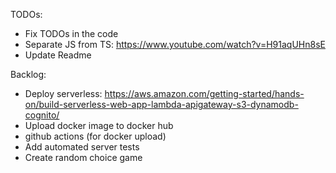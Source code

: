 TODOs:
- Fix TODOs in the code
- Separate JS from TS: https://www.youtube.com/watch?v=H91aqUHn8sE
- Update Readme

Backlog:
- Deploy serverless: https://aws.amazon.com/getting-started/hands-on/build-serverless-web-app-lambda-apigateway-s3-dynamodb-cognito/ 
- Upload docker image to docker hub
- github actions (for docker upload)
- Add automated server tests
- Create random choice game

